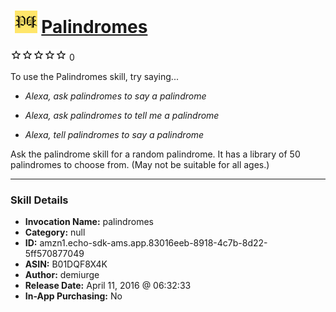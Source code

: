 # &nbsp;<img src="skill_icon" alt="Palindromes icon" width="36"> [Palindromes](http://alexa.amazon.com/#skills/amzn1.echo-sdk-ams.app.83016eeb-8918-4c7b-8d22-5ff570877049)
![0 stars](../../images/ic_star_border_black_18dp_1x.png)![0 stars](../../images/ic_star_border_black_18dp_1x.png)![0 stars](../../images/ic_star_border_black_18dp_1x.png)![0 stars](../../images/ic_star_border_black_18dp_1x.png)![0 stars](../../images/ic_star_border_black_18dp_1x.png) 0

To use the Palindromes skill, try saying...

* *Alexa, ask palindromes to say a palindrome*

* *Alexa, ask palindromes to tell me a palindrome*

* *Alexa, tell palindromes to say a palindrome*

Ask the palindrome skill for a random palindrome.  It has a library of 50 palindromes to choose from.  (May not be suitable for all ages.)

***

### Skill Details

* **Invocation Name:** palindromes
* **Category:** null
* **ID:** amzn1.echo-sdk-ams.app.83016eeb-8918-4c7b-8d22-5ff570877049
* **ASIN:** B01DQF8X4K
* **Author:** demiurge
* **Release Date:** April 11, 2016 @ 06:32:33
* **In-App Purchasing:** No
